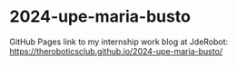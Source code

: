 # 2024-upe-maria-busto

GitHub Pages link to my internship work blog at JdeRobot: https://theroboticsclub.github.io/2024-upe-maria-busto/ 
